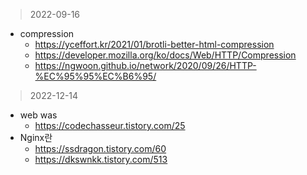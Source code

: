 > 2022-09-16
- compression
  - https://yceffort.kr/2021/01/brotli-better-html-compression
  - https://developer.mozilla.org/ko/docs/Web/HTTP/Compression
  - https://ngwoon.github.io/network/2020/09/26/HTTP-%EC%95%95%EC%B6%95/
> 2022-12-14
- web was
  - https://codechasseur.tistory.com/25
- Nginx란
  - https://ssdragon.tistory.com/60
  - https://dkswnkk.tistory.com/513